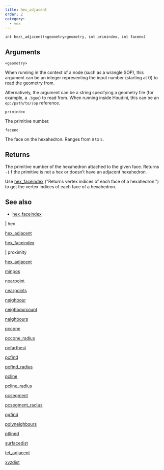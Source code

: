 ```yaml
---
title: hex_adjacent
order: 2
category:
  - vex
---
```


`int hex\_adjacent(<geometry>geometry, int primindex, int faceno)`

## Arguments

`<geometry>`

When running in the context of a node (such as a wrangle SOP), this argument can be an integer representing the input number (starting at 0) to read the geometry from.

Alternatively, the argument can be a string specifying a geometry file (for example, a `.bgeo`) to read from. When running inside Houdini, this can be an `op:/path/to/sop` reference.

`primindex`

The primitive number.

`faceno`

The face on the hexahedron. Ranges from `0` to `5`.

## Returns

The primitive number of the hexahedron attached to the given face.
Returns `-1` f the primitive is not a hex or doesn’t have an adjacent hexahedron.

Use [hex_faceindex](hex_faceindex.html) ("Returns vertex indices of each face of a hexahedron.") to get the vertex indices of each face of a hexahedron.

## See also

- [hex_faceindex](hex_faceindex.html)

|
hex

[hex_adjacent](hex_adjacent.html)

[hex_faceindex](hex_faceindex.html)

|
proximity

[hex_adjacent](hex_adjacent.html)

[minpos](minpos.html)

[nearpoint](nearpoint.html)

[nearpoints](nearpoints.html)

[neighbour](neighbour.html)

[neighbourcount](neighbourcount.html)

[neighbours](neighbours.html)

[pccone](pccone.html)

[pccone_radius](pccone_radius.html)

[pcfarthest](pcfarthest.html)

[pcfind](pcfind.html)

[pcfind_radius](pcfind_radius.html)

[pcline](pcline.html)

[pcline_radius](pcline_radius.html)

[pcsegment](pcsegment.html)

[pcsegment_radius](pcsegment_radius.html)

[pgfind](pgfind.html)

[polyneighbours](polyneighbours.html)

[ptlined](ptlined.html)

[surfacedist](surfacedist.html)

[tet_adjacent](tet_adjacent.html)

[xyzdist](xyzdist.html)

